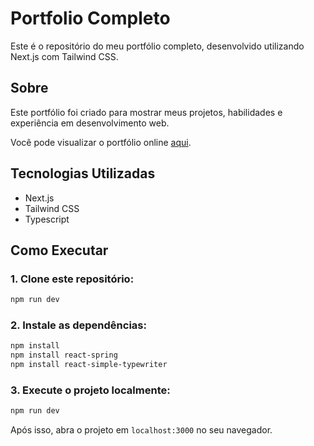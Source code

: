 # Portfolio Completo

Este é o repositório do meu portfólio completo, desenvolvido utilizando Next.js com Tailwind CSS.

## Sobre

Este portfólio foi criado para mostrar meus projetos, habilidades e experiência em desenvolvimento web.

Você pode visualizar o portfólio online [aqui](https://portfolio-git-main-mikaelcauas-projects.vercel.app/).

## Tecnologias Utilizadas

- Next.js
- Tailwind CSS
- Typescript

## Como Executar

### 1. Clone este repositório:

```bash
npm run dev
```

### 2. Instale as dependências:
```bash
npm install
npm install react-spring
npm install react-simple-typewriter
```

### 3. Execute o projeto localmente:
```bash
npm run dev
```
Após isso, abra o projeto em `localhost:3000` no seu navegador.


